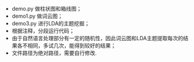 * demo.py 做柱状图和箱线图；
* demo1.py 做词云图；
* demo3.py 进行LDA的主题挖掘；
* 根据注释，分段运行代码；
* 由于自然语言处理部分有一定的随机性，因此词云图和LDA主题提取每次的结果各不相同，多试几次，能得到较好的结果；
* 文件路径为绝对路径，需要自行修改.
